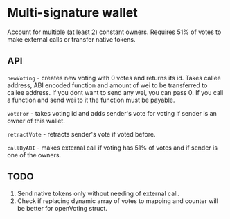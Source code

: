 # Multi-signature wallet

Account for multiple (at least 2) constant owners. Requires 51% of votes to make external calls or transfer native tokens.

## API

`newVoting` - creates new voting with 0 votes and returns its id. Takes callee address, ABI encoded function and amount of wei to be transferred to callee address. If you dont want to send any wei, you can pass 0. If you call a function and send wei to it the function must be payable.

`voteFor` - takes voting id and adds sender's vote for voting if sender is an owner of this wallet.

`retractVote` - retracts sender's vote if voted before.

`callByABI` - makes external call if voting has 51% of votes and if sender is one of the owners.

## TODO

1. Send native tokens only without needing of external call.
2. Check if replacing dynamic array of votes to mapping and counter will be better for openVoting struct.
